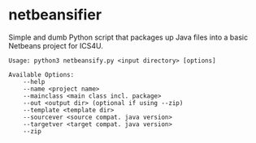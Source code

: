 # netbeansifier
Simple and dumb Python script that packages up Java files into a basic Netbeans project for ICS4U.

```
Usage: python3 netbeansify.py <input directory> [options]

Available Options:
    --help
    --name <project name>
    --mainclass <main class incl. package>
    --out <output dir> (optional if using --zip)
    --template <template dir>
    --sourcever <source compat. java version>
    --targetver <target compat. java version>
    --zip
```
